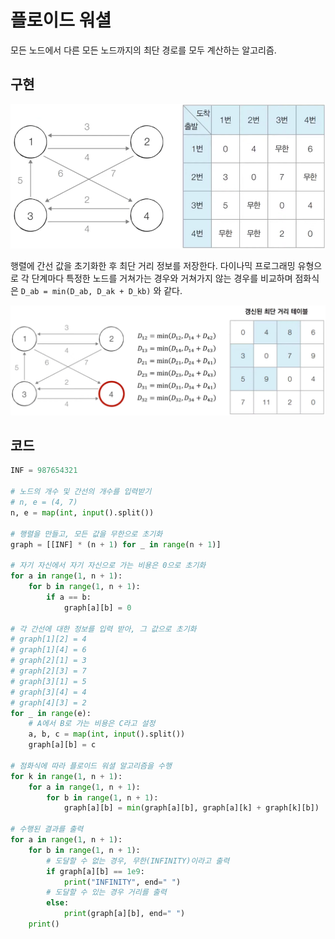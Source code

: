 # 플로이드 워셜
모든 노드에서 다른 모든 노드까지의 최단 경로를 모두 계산하는 알고리즘.

## 구현

![.data/img.png](./.data/img.png)

행렬에 간선 값을 초기화한 후 최단 거리 정보를 저장한다. 다이나믹 프로그래밍 유형으로 각 단계마다 특정한 노드를 거쳐가는 경우와 거쳐가지 않는 경우를 비교하며 점화식은 `D_ab = min(D_ab, D_ak + D_kb)` 와 같다.

![.data/img2.png](./.data/img2.png)

## 코드
```python
INF = 987654321

# 노드의 개수 및 간선의 개수를 입력받기
# n, e = (4, 7)
n, e = map(int, input().split())

# 행렬을 만들고, 모든 값을 무한으로 초기화
graph = [[INF] * (n + 1) for _ in range(n + 1)]

# 자기 자신에서 자기 자신으로 가는 비용은 0으로 초기화
for a in range(1, n + 1):
    for b in range(1, n + 1):
        if a == b:
            graph[a][b] = 0

# 각 간선에 대한 정보를 입력 받아, 그 값으로 초기화
# graph[1][2] = 4
# graph[1][4] = 6
# graph[2][1] = 3
# graph[2][3] = 7
# graph[3][1] = 5
# graph[3][4] = 4
# graph[4][3] = 2
for _ in range(e):
    # A에서 B로 가는 비용은 C라고 설정
    a, b, c = map(int, input().split())
    graph[a][b] = c

# 점화식에 따라 플로이드 워셜 알고리즘을 수행
for k in range(1, n + 1):
    for a in range(1, n + 1):
        for b in range(1, n + 1):
            graph[a][b] = min(graph[a][b], graph[a][k] + graph[k][b])

# 수행된 결과를 출력
for a in range(1, n + 1):
    for b in range(1, n + 1):
        # 도달할 수 없는 경우, 무한(INFINITY)이라고 출력
        if graph[a][b] == 1e9:
            print("INFINITY", end=" ")
        # 도달할 수 있는 경우 거리를 출력
        else:
            print(graph[a][b], end=" ")
    print()
```
